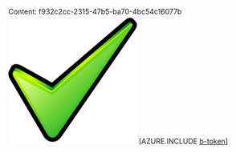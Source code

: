 Content: f932c2cc-2315-47b5-ba70-4bc54c16077b![image](d4bc0104-9410-4b2e-9e76-040ffe2344b8.png)
[AZURE.INCLUDE [b-token](9b6c85e9-5156-47cc-8796-7eb68c397192.md)]

